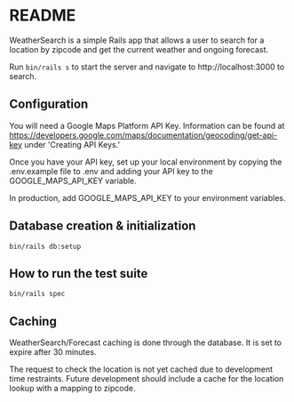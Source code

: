 # README

WeatherSearch is a simple Rails app that allows a user to search for a location by zipcode and get the current weather and ongoing forecast.

Run `bin/rails s` to start the server and navigate to http://localhost:3000 to search.

## Configuration

You will need a Google Maps Platform API Key. Information can be found at https://developers.google.com/maps/documentation/geocoding/get-api-key under 'Creating API Keys.'

Once you have your API key, set up your local environment by copying the .env.example file to .env and adding your API key to the GOOGLE_MAPS_API_KEY variable.

In production, add GOOGLE_MAPS_API_KEY to your environment variables.

## Database creation & initialization

`bin/rails db:setup`

## How to run the test suite

`bin/rails spec`

## Caching

WeatherSearch/Forecast caching is done through the database. It is set to expire after 30 minutes. 

The request to check the location is not yet cached due to development time restraints. Future development should include a cache for the location lookup with a mapping to zipcode.
